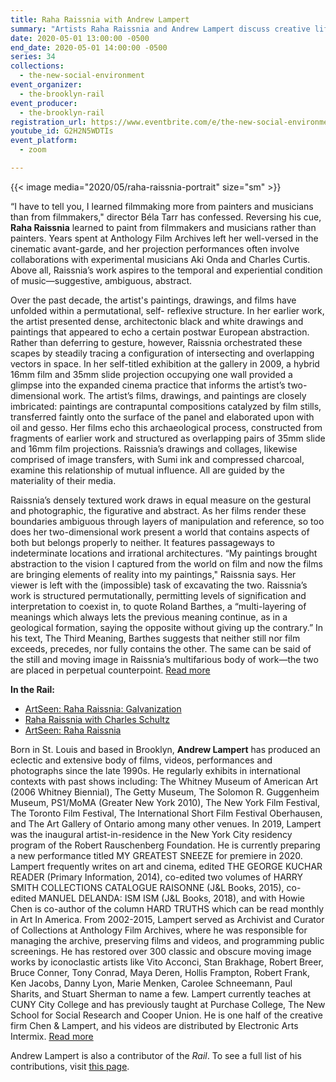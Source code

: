 ```yaml
---
title: Raha Raissnia with Andrew Lampert
summary: "Artists Raha Raissnia and Andrew Lampert discuss creative life in the context of our new social reality."
date: 2020-05-01 13:00:00 -0500
end_date: 2020-05-01 14:00:00 -0500
series: 34
collections:
  - the-new-social-environment
event_organizer:
  - the-brooklyn-rail
event_producer:
  - the-brooklyn-rail
registration_url: https://www.eventbrite.com/e/the-new-social-environment-34-raha-raissnia-tickets-103262043552
youtube_id: G2H2N5WDTIs
event_platform:
  - zoom

---
```


{{< image media="2020/05/raha-raissnia-portrait" size="sm" >}}

“I have to tell you, I learned filmmaking more from painters and musicians than from filmmakers," director Béla Tarr has confessed. Reversing his cue, **Raha Raissnia** learned to paint from filmmakers and musicians rather than painters. Years spent at Anthology Film Archives left her well-versed in the cinematic avant-garde, and her projection performances often involve collaborations with experimental musicians Aki Onda and Charles Curtis. Above all, Raissnia’s work aspires to the temporal and experiential condition of music—suggestive, ambiguous, abstract.

Over the past decade, the artist's paintings, drawings, and films have unfolded within a permutational, self- reflexive structure. In her earlier work, the artist presented dense, architectonic black and white drawings and paintings that appeared to echo a certain postwar European abstraction. Rather than deferring to gesture, however, Raissnia orchestrated these scapes by steadily tracing a configuration of intersecting and overlapping vectors in space. In her self-titled exhibition at the gallery in 2009, a hybrid 16mm film and 35mm slide projection occupying one wall provided a glimpse into the expanded cinema practice that informs the artist’s two-dimensional work. The artist’s films, drawings, and paintings are closely imbricated: paintings are contrapuntal compositions catalyzed by film stills, transferred faintly onto the surface of the panel and elaborated upon with oil and gesso. Her films echo this archaeological process, constructed from fragments of earlier work and structured as overlapping pairs of 35mm slide and 16mm film projections. Raissnia’s drawings and collages, likewise comprised of image transfers, with Sumi ink and compressed charcoal, examine this relationship of mutual influence. All are guided by the materiality of their media.

Raissnia’s densely textured work draws in equal measure on the gestural and photographic, the figurative and abstract. As her films render these boundaries ambiguous through layers of manipulation and reference, so too does her two-dimensional work present a world that contains aspects of both but belongs properly to neither. It features passageways to indeterminate locations and irrational architectures. “My paintings brought abstraction to the vision I captured from the world on film and now the films are bringing elements of reality into my paintings," Raissnia says. Her viewer is left with the (impossible) task of excavating the two. Raissnia’s work is structured permutationally, permitting levels of signification and interpretation to coexist in, to quote Roland Barthes, a “multi-layering of meanings which always lets the previous meaning continue, as in a geological formation, saying the opposite without giving up the contrary.” In his text, The Third Meaning, Barthes suggests that neither still nor film exceeds, precedes, nor fully contains the other. The same can be said of the still and moving image in Raissnia’s multifarious body of work—the two are placed in perpetual counterpoint. [Read more](http://miguelabreugallery.com/wp-content/uploads/2014/07/RRaissnia_Bio_CV_4.18.20.pdf) [](http://miguelabreugallery.com/wp-content/uploads/2014/07/RRaissnia_Bio_CV_4.18.20.pdf)

**In the Rail:**

* [ArtSeen: Raha Raissnia: Galvanization](https://brooklynrail.org/2019/02/artseen/Raha-Raissnia-Galvanization)
* [Raha Raissnia with Charles Schultz](https://brooklynrail.org/2017/12/art/RAHA-RAISSNIA-with-Charles-Schultz)
* [ArtSeen: Raha Raissnia](https://brooklynrail.org/2008/10/artseen/raha-raissnia)

Born in St. Louis and based in Brooklyn, **Andrew Lampert** has produced an eclectic and extensive body of films, videos, performances and photographs since the late 1990s. He regularly exhibits in international contexts with past shows including: The Whitney Museum of American Art (2006 Whitney Biennial), The Getty Museum, The Solomon R. Guggenheim Museum, PS1/MoMA (Greater New York 2010), The New York Film Festival, The Toronto Film Festival, The International Short Film Festival Oberhausen, and The Art Gallery of Ontario among many other venues. In 2019, Lampert was the inaugural artist-in-residence in the New York City residency program of the Robert Rauschenberg Foundation. He is currently preparing a new performance titled MY GREATEST SNEEZE for premiere in 2020. Lampert frequently writes on art and cinema, edited THE GEORGE KUCHAR READER (Primary Information, 2014), co-edited two volumes of HARRY SMITH COLLECTIONS CATALOGUE RAISONNE (J&L Books, 2015), co-edited MANUEL DELANDA: ISM ISM (J&L Books, 2018), and with Howie Chen is co-author of the column HARD TRUTHS which can be read monthly in Art In America. From 2002-2015, Lampert served as Archivist and Curator of Collections at Anthology Film Archives, where he was responsible for managing the archive, preserving films and videos, and programming public screenings. He has restored over 300 classic and obscure moving image works by iconoclastic artists like Vito Acconci, Stan Brakhage, Robert Breer, Bruce Conner, Tony Conrad, Maya Deren, Hollis Frampton, Robert Frank, Ken Jacobs, Danny Lyon, Marie Menken, Carolee Schneemann, Paul Sharits, and Stuart Sherman to name a few. Lampert currently teaches at CUNY City College and has previously taught at Purchase College, The New School for Social Research and Cooper Union. He is one half of the creative firm Chen & Lampert, and his videos are distributed by Electronic Arts Intermix. [Read more](<http://www.andrewlampert.com/biocv>)

Andrew Lampert is also a contributor of the  *Rail*. To see a full list of his contributions, visit [this page](<https://brooklynrail.org/contributor/andrew-lampert>).
